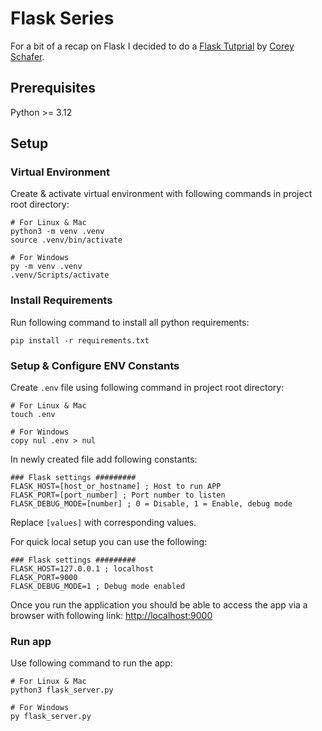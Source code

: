 # Flask Series
For a bit of a recap on Flask I decided to do a [Flask Tutprial](https://www.youtube.com/watch?v=MwZwr5Tvyxo&list=PL-osiE80TeTs4UjLw5MM6OjgkjFeUxCYH) by [Corey Schafer](https://www.youtube.com/@coreyms).

## Prerequisites
Python >= 3.12

## Setup

### Virtual Environment
Create & activate virtual environment with following commands in project root directory:
``` console
# For Linux & Mac
python3 -m venv .venv
source .venv/bin/activate

# For Windows
py -m venv .venv
.venv/Scripts/activate
```

### Install Requirements
Run following command to install all python requirements:
``` console
pip install -r requirements.txt
``` 

### Setup & Configure ENV Constants
Create `.env` file using following command in project root directory:
``` console
# For Linux & Mac
touch .env

# For Windows
copy nul .env > nul
```

In newly created file add following constants:

```
### Flask settings ######### 
FLASK_HOST=[host_or_hostname] ; Host to run APP
FLASK_PORT=[port_number] ; Port number to listen
FLASK_DEBUG_MODE=[number] ; 0 = Disable, 1 = Enable, debug mode
```

Replace `[values]` with corresponding values.

For quick local setup you can use the following:
```
### Flask settings ######### 
FLASK_HOST=127.0.0.1 ; localhost
FLASK_PORT=9000
FLASK_DEBUG_MODE=1 ; Debug mode enabled
``` 
Once you run the application you should be able to access the app via a browser with following link: [http://localhost:9000](http://localhost:9000)

### Run app
Use following command to run the app:
``` console
# For Linux & Mac
python3 flask_server.py

# For Windows
py flask_server.py
```